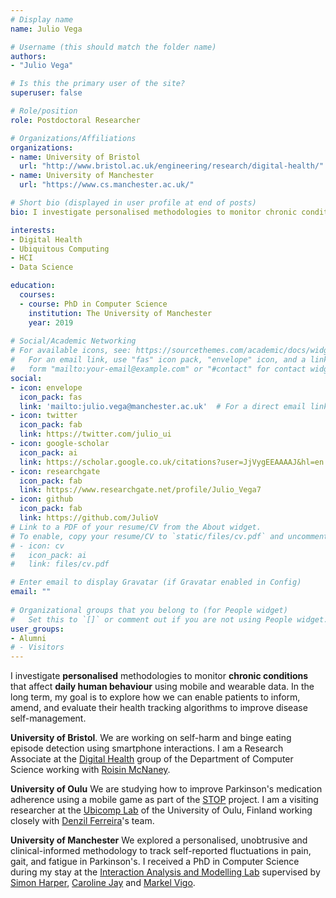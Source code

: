 ```yaml
---
# Display name
name: Julio Vega

# Username (this should match the folder name)
authors:
- "Julio Vega"

# Is this the primary user of the site?
superuser: false

# Role/position
role: Postdoctoral Researcher

# Organizations/Affiliations
organizations:
- name: University of Bristol
  url: "http://www.bristol.ac.uk/engineering/research/digital-health/"
- name: University of Manchester
  url: "https://www.cs.manchester.ac.uk/"

# Short bio (displayed in user profile at end of posts)
bio: I investigate personalised methodologies to monitor chronic conditions that affect daily human behaviour using mobile and wearable data.

interests:
- Digital Health
- Ubiquitous Computing
- HCI
- Data Science

education:
  courses:
  - course: PhD in Computer Science
    institution: The University of Manchester
    year: 2019
  
# Social/Academic Networking
# For available icons, see: https://sourcethemes.com/academic/docs/widgets/#icons
#   For an email link, use "fas" icon pack, "envelope" icon, and a link in the
#   form "mailto:your-email@example.com" or "#contact" for contact widget.
social:
- icon: envelope
  icon_pack: fas
  link: 'mailto:julio.vega@manchester.ac.uk'  # For a direct email link, use "mailto:test@example.org".
- icon: twitter
  icon_pack: fab
  link: https://twitter.com/julio_ui
- icon: google-scholar
  icon_pack: ai
  link: https://scholar.google.co.uk/citations?user=JjVygEEAAAAJ&hl=en
- icon: researchgate
  icon_pack: fab
  link: https://www.researchgate.net/profile/Julio_Vega7
- icon: github
  icon_pack: fab
  link: https://github.com/JulioV
# Link to a PDF of your resume/CV from the About widget.
# To enable, copy your resume/CV to `static/files/cv.pdf` and uncomment the lines below.  
# - icon: cv
#   icon_pack: ai
#   link: files/cv.pdf

# Enter email to display Gravatar (if Gravatar enabled in Config)
email: ""
  
# Organizational groups that you belong to (for People widget)
#   Set this to `[]` or comment out if you are not using People widget.  
user_groups:
- Alumni
# - Visitors
---
```


I investigate **personalised** methodologies to monitor **chronic conditions** that affect **daily human behaviour** using mobile and wearable data. In the long term, my goal is to explore how we can enable patients to inform, amend, and evaluate their health tracking algorithms to improve disease self-management.

**University of Bristol**. We are working on self-harm and binge eating episode detection using smartphone interactions. I am a Research Associate at the [Digital Health](http://www.bris.ac.uk/engineering/research/digital-health/?_ga=2.21049336.2107843035.1557739749-1608399595.1557739749) group of the Department of Computer Science working with [Roisin McNaney](http://www.bristol.ac.uk/engineering/people/roisin-mcnaney/index.html).

**University of Oulu** We are studying how to improve Parkinson's medication adherence using a mobile game as part of the [STOP](http://ubicomp.oulu.fi/stop-sentient-tracking-of-parkinsons-funded-by-the-academy-of-finland-ict-2023-programme/) project. I am a visiting researcher at the [Ubicomp Lab](http://ubicomp.oulu.fi/) of the University of Oulu, Finland working closely with [Denzil Ferreira](https://www.oulu.fi/university/researcher/denzil-ferreira)'s team.

**University of Manchester** We explored a personalised, unobtrusive and clinical-informed methodology to track self-reported fluctuations in pain, gait, and fatigue in Parkinson's. I received a PhD in Computer Science during my stay at the [Interaction Analysis and Modelling Lab](http://www.cs.manchester.ac.uk/our-research/laboratories/iam/) supervised by [Simon Harper](http://www.manchester.ac.uk/research/simon.harper/), [Caroline Jay](http://www.manchester.ac.uk/research/caroline.jay/) and [Markel Vigo](http://www.markelvigo.info/).